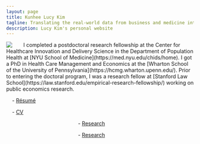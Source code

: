 ```yaml
---
layout: page
title: Kunhee Lucy Kim
tagline: Translating the real-world data from business and medicine into insights
description: Lucy Kim's personal website
---
```


<img style="float: left; padding-right: 30px;" src="http://lucy-kim.github.io/profile_mar2016.jpg">
I completed a postdoctoral research fellowship at the Center for Healthcare Innovation and Delivery Science in the Department of Population Health at [NYU School of Medicine](https://med.nyu.edu/chids/home). I got a PhD in Health Care Management and Economics at the [Wharton School of the University of Pennsylvania](https://hcmg.wharton.upenn.edu/). Prior to entering the doctoral program, I was a research fellow at [Stanford Law School](https://law.stanford.edu/empirical-research-fellowship/) working on public economics research.

&nbsp;&nbsp;&nbsp;&nbsp;- [Résumé](https://www.dropbox.com/s/i0q4gw4qnoyuezc/KunheeLucyKim-Resume.pdf?dl=0)

&nbsp;&nbsp;&nbsp;&nbsp;- [CV](https://www.dropbox.com/s/bqutffj5wu0whj8/KunheeLucyKim-cv.pdf?dl=0)

&nbsp;&nbsp;&nbsp;&nbsp;&nbsp;&nbsp;&nbsp;&nbsp;&nbsp;&nbsp;&nbsp;&nbsp;&nbsp;&nbsp;&nbsp;&nbsp;&nbsp;&nbsp;&nbsp;&nbsp;&nbsp;&nbsp;&nbsp;&nbsp;&nbsp;&nbsp;&nbsp;&nbsp;&nbsp;&nbsp;&nbsp;&nbsp;&nbsp;&nbsp;&nbsp;&nbsp;&nbsp;&nbsp;&nbsp;&nbsp;&nbsp;&nbsp;&nbsp;&nbsp;&nbsp;&nbsp;&nbsp;&nbsp;&nbsp;- [Research](pages/research.html)

&nbsp;&nbsp;&nbsp;&nbsp;&nbsp;&nbsp;&nbsp;&nbsp;&nbsp;&nbsp;&nbsp;&nbsp;&nbsp;&nbsp;&nbsp;&nbsp;&nbsp;&nbsp;&nbsp;&nbsp;&nbsp;&nbsp;&nbsp;&nbsp;&nbsp;&nbsp;&nbsp;&nbsp;&nbsp;&nbsp;&nbsp;&nbsp;&nbsp;&nbsp;&nbsp;&nbsp;&nbsp;&nbsp;&nbsp;&nbsp;&nbsp;&nbsp;&nbsp;&nbsp;&nbsp;&nbsp;&nbsp;&nbsp;&nbsp;- [Research](pages/learn-mySQL.html)
